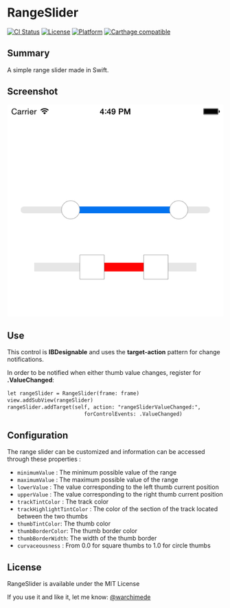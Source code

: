 # RangeSlider

[![CI Status](https://img.shields.io/travis/warchimede/RangeSlider.svg?style=flat)](https://travis-ci.org/warchimede/RangeSlider)
[![License](https://img.shields.io/cocoapods/l/CellAnimator.svg?style=flat)](http://cocoapods.org/pods/CellAnimator)
[![Platform](https://img.shields.io/cocoapods/p/CellAnimator.svg?style=flat)](http://cocoapods.org/pods/CellAnimator)
[![Carthage compatible](https://img.shields.io/badge/Carthage-compatible-4BC51D.svg?style=flat)](https://github.com/Carthage/Carthage)

## Summary
A simple range slider made in Swift.

## Screenshot
![](https://github.com/warchimede/RangeSlider/blob/master/Screenshot.png?raw=true)

## Use
This control is **IBDesignable** and uses the **target-action** pattern for change notifications.

In order to be notified when either thumb value changes, register for **.ValueChanged**:

    let rangeSlider = RangeSlider(frame: frame)
    view.addSubView(rangeSlider)
    rangeSlider.addTarget(self, action: "rangeSliderValueChanged:",
                             forControlEvents: .ValueChanged)

## Configuration
The range slider can be customized and information can be accessed through these properties :

  + `minimumValue` : The minimum possible value of the range
  + `maximumValue` : The maximum possible value of the range
  + `lowerValue` : The value corresponding to the left thumb current position
  + `upperValue` : The value corresponding to the right thumb current position
  + `trackTintColor` : The track color
  + `trackHighlightTintColor` : The color of the section of the track located between the two thumbs
  + `thumbTintColor`: The thumb color
  + `thumbBorderColor`: The thumb border color
  + `thumbBorderWidth`: The width of the thumb border
  + `curvaceousness` : From 0.0 for square thumbs to 1.0 for circle thumbs

## License
RangeSlider is available under the MIT License

If you use it and like it, let me know: [@warchimede](http://twitter.com/warchimede)
